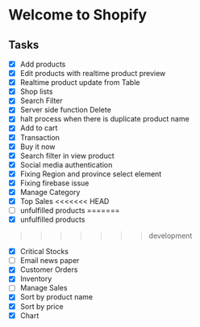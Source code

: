 # Welcome to Shopify

## Tasks

- [x] Add products
- [x] Edit products with realtime product preview
- [x] Realtime product update from Table
- [x] Shop lists
- [x] Search Filter
- [x] Server side function Delete
- [x] halt process when there is duplicate product name
- [x] Add to cart
- [x] Transaction
- [x] Buy it now
- [x] Search filter in view product
- [x] Social media authentication
- [x] Fixing Region and province select element
- [x] Fixing firebase issue
- [x] Manage Category
- [x] Top Sales
<<<<<<< HEAD
- [ ] unfulfilled products
=======
- [x] unfulfilled products
>>>>>>> development
- [x] Critical Stocks
- [ ] Email news paper
- [x] Customer Orders
- [x] Inventory
- [ ] Manage Sales
- [x] Sort by product name
- [x] Sort by price
- [x] Chart
